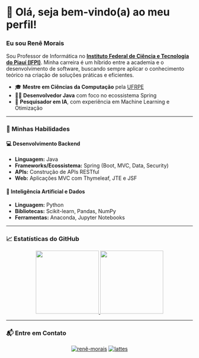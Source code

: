 # 👋 Olá, seja bem-vindo(a) ao meu perfil!

### Eu sou Renê Morais

Sou Professor de Informática no **[Instituto Federal de Ciência e Tecnologia do Piauí (IFPI)](https://www.ifpi.edu.br)**. Minha carreira é um híbrido entre a academia e o desenvolvimento de software, buscando sempre aplicar o conhecimento teórico na criação de soluções práticas e eficientes.

- 🎓 **Mestre em Ciências da Computação** pela [UFRPE](https://www.ufrpe.br)
- 👨‍💻 **Desenvolvedor Java** com foco no ecossistema Spring
- 🧠 **Pesquisador em IA**, com experiência em Machine Learning e Otimização

---

### 🚀 Minhas Habilidades

#### **💻 Desenvolvimento Backend**
- **Linguagem:** Java
- **Frameworks/Ecossistema:** Spring (Boot, MVC, Data, Security)
- **APIs:** Construção de APIs RESTful
- **Web:** Aplicações MVC com Thymeleaf, JTE e JSF

#### **🧠 Inteligência Artificial e Dados**
- **Linguagem:** Python
- **Bibliotecas:** Scikit-learn, Pandas, NumPy
- **Ferramentas:** Anaconda, Jupyter Notebooks

---

### 📈 Estatísticas do GitHub

<p align="center">
  <a href="https://github.com/ReneDouglas">
    <img height="170" src="https://github-readme-stats.vercel.app/api?username=ReneDouglas&show_icons=true&theme=dracula&include_all_commits=true&count_private=true"/>
    <img height="170" src="https://github-readme-stats.vercel.app/api/top-langs/?username=ReneDouglas&layout=compact&langs_count=8&theme=dracula"/>
  </a>
</p>

---

### 📬 Entre em Contato

<p align="center">
  <a href="https://www.linkedin.com/in/renê-morais-827219122/" target="blank"><img align="center" src="https://img.shields.io/badge/LinkedIn-0077B5?style=for-the-badge&logo=linkedin&logoColor=white" alt="renê-morais" /></a>
  <a href="http://lattes.cnpq.br/7738769354541052" target="blank"><img align="center" src="https://img.shields.io/badge/Lattes-CNPq-blueviolet?style=for-the-badge" alt="lattes" /></a>
</p>
